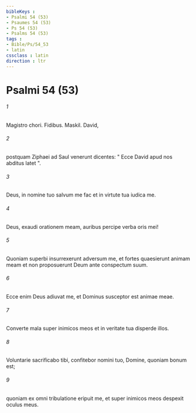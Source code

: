 ```yaml
---
bibleKeys : 
- Psalmi 54 (53)
- Psaumes 54 (53)
- Ps 54 (53)
- Psalms 54 (53)
tags : 
- Bible/Ps/54_53
- latin
cssclass : latin
direction : ltr
---
```


# Psalmi 54 (53)

###### 1
Magistro chori. Fidibus. Maskil. David,
###### 2
postquam Ziphaei ad Saul venerunt dicentes: " Ecce David apud nos abditus latet ".
###### 3
Deus, in nomine tuo salvum me fac et in virtute tua iudica me.
###### 4
Deus, exaudi orationem meam, auribus percipe verba oris mei!
###### 5
Quoniam superbi insurrexerunt adversum me, et fortes quaesierunt animam meam et non proposuerunt Deum ante conspectum suum.
###### 6
Ecce enim Deus adiuvat me, et Dominus susceptor est animae meae.
###### 7
Converte mala super inimicos meos et in veritate tua disperde illos.
###### 8
Voluntarie sacrificabo tibi, confitebor nomini tuo, Domine, quoniam bonum est;
###### 9
quoniam ex omni tribulatione eripuit me, et super inimicos meos despexit oculus meus.
